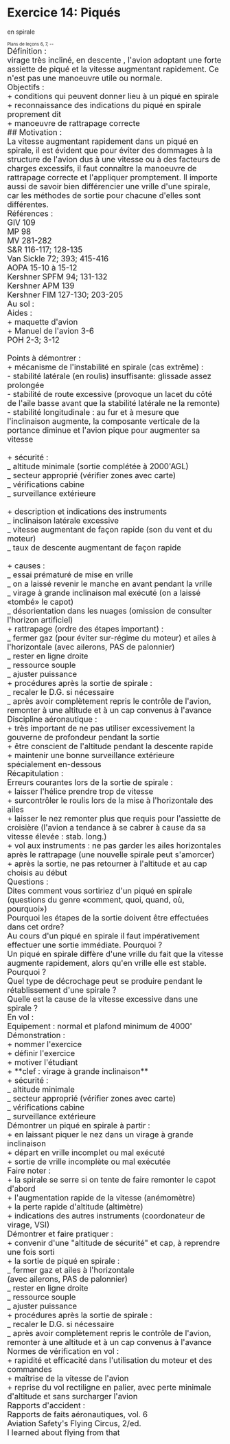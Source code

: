 
# Exercice 14: Piqu&eacute;s
en spirale</h1>

<DT><FONT SIZE=-2>Plans de le&ccedil;ons 6, 7, --</DT>

<DT><FONT SIZE=+1>D&eacute;finition :&nbsp;</DT>


<DT>virage tr&egrave;s inclin&eacute;, en descente
, l'avion adoptant une forte assiette de piqu&eacute; et la vitesse augmentant
rapidement. Ce n'est pas une manoeuvre utile ou normale.</DT>


<DT><FONT SIZE=+1>Objectifs :&nbsp;</DT>


<DT>+ conditions qui peuvent donner lieu &agrave; un
piqu&eacute; en spirale&nbsp;</DT>

<DT>+ reconnaissance des indications du piqu&eacute;
en spirale proprement dit&nbsp;</DT>

<DT>+ manoeuvre de rattrapage correcte</DT>


<DT><FONT SIZE=+1>## Motivation :&nbsp;</DT>


<DT>La vitesse augmentant rapidement dans un piqu&eacute;
en spirale, il est &eacute;vident que pour &eacute;viter des dommages &agrave;
la structure de l'avion dus &agrave; une vitesse ou &agrave; des facteurs
de charges excessifs, il faut conna&icirc;tre la manoeuvre de rattrapage
correcte et l'appliquer promptement. Il importe aussi de savoir bien diff&eacute;rencier
une vrille d'une spirale, car les m&eacute;thodes de sortie pour chacune
d'elles sont diff&eacute;rentes.&nbsp;</DT>


<DT><FONT SIZE=+1>R&eacute;f&eacute;rences :</DT>


<DT>GIV 109&nbsp;</DT>

<DT>MP 98&nbsp;</DT>

<DT>MV 281-282&nbsp;</DT>

<DT>S&amp;R 116-117; 128-135&nbsp;</DT>

<DT>Van Sickle 72; 393; 415-416&nbsp;</DT>

<DT>AOPA 15-10 &agrave; 15-12&nbsp;</DT>

<DT>Kershner SPFM 94; 131-132&nbsp;</DT>

<DT>Kershner APM 139&nbsp;</DT>

<DT>Kershner FIM 127-130; 203-205</DT>


<DT><FONT SIZE=+1>Au sol :</DT>


<DT>Aides :&nbsp;</DT>


<DT>+ maquette d'avion&nbsp;</DT>

<DT>+ Manuel de l'avion 3-6&nbsp;</DT>

<DT>POH 2-3; 3-12</DT>

<DT>&nbsp;</DT>


<DT>Points &agrave; d&eacute;montrer :&nbsp;</DT>


<DT>+ m&eacute;canisme de l'instabilit&eacute; en spirale
(cas extr&ecirc;me) :&nbsp;</DT>


<DT>- stabilit&eacute; lat&eacute;rale (en roulis)
insuffisante: glissade assez prolong&eacute;e&nbsp;</DT>

<DT>- stabilit&eacute; de route excessive (provoque
un lacet du c&ocirc;t&eacute; de l'aile basse avant que la stabilit&eacute;
lat&eacute;rale ne la remonte)&nbsp;</DT>

<DT>- stabilit&eacute; longitudinale : au fur et &agrave;
mesure que l'inclinaison augmente, la composante verticale de la portance
diminue et l'avion pique pour augmenter sa vitesse&nbsp;</DT>

<DT>&nbsp;</DT>


<DT>+ s&eacute;curit&eacute; :&nbsp;</DT>


<DT>_ altitude minimale (sortie compl&eacute;t&eacute;e
&agrave; 2000'AGL)&nbsp;</DT>

<DT>_ secteur appropri&eacute; (v&eacute;rifier zones
avec carte)&nbsp;</DT>

<DT>_ v&eacute;rifications cabine&nbsp;</DT>

<DT>_ surveillance ext&eacute;rieure&nbsp;</DT>

<DT>&nbsp;</DT>


<DT>+ description et indications des instruments&nbsp;</DT>


<DT>_ inclinaison lat&eacute;rale excessive&nbsp;</DT>

<DT>_ vitesse augmentant de fa&ccedil;on rapide (son
du vent et du moteur)&nbsp;</DT>

<DT>_ taux de descente augmentant de fa&ccedil;on rapide&nbsp;</DT>

<DT>&nbsp;</DT>


<DT>+ causes :&nbsp;</DT>



<DT>_ essai pr&eacute;matur&eacute; de mise en vrille&nbsp;</DT>

<DT>_ on a laiss&eacute; revenir le manche en avant
pendant la vrille&nbsp;</DT>

<DT>_ virage &agrave; grande inclinaison mal ex&eacute;cut&eacute;
(on a laiss&eacute; &laquo;tomb&eacute;&raquo; le capot)&nbsp;</DT>

<DT>_ d&eacute;sorientation dans les nuages (omission
de consulter l'horizon artificiel)&nbsp;</DT>

<DT>+ rattrapage (ordre des &eacute;tapes important)
:&nbsp;</DT>

<DT>_ fermer gaz (pour &eacute;viter sur-r&eacute;gime
du moteur) et ailes &agrave; l'horizontale (avec ailerons, PAS de palonnier)&nbsp;</DT>

<DT>_ rester en ligne droite&nbsp;</DT>

<DT>_ ressource souple&nbsp;</DT>

<DT>_ ajuster puissance&nbsp;</DT>

<DT>+ proc&eacute;dures apr&egrave;s la sortie de spirale
:&nbsp;</DT>

<DT>_ recaler le D.G. si n&eacute;cessaire&nbsp;</DT>

<DT>_ apr&egrave;s avoir compl&egrave;tement repris
le contr&ocirc;le de l'avion, remonter &agrave; une altitude et &agrave;
un cap convenus &agrave; l'avance</DT>

<DT><FONT SIZE=+1>Discipline a&eacute;ronautique :&nbsp;</DT>

<DT>+ tr&egrave;s important de ne pas utiliser excessivement
la gouverne de profondeur pendant la sortie&nbsp;</DT>

<DT>+ &ecirc;tre conscient de l'altitude pendant la
descente rapide&nbsp;</DT>

<DT>+ maintenir une bonne surveillance ext&eacute;rieure
sp&eacute;cialement en-dessous</DT>

<DT><FONT SIZE=+1>R&eacute;capitulation :&nbsp;</DT>

<DT>Erreurs courantes lors de la sortie de spirale
:&nbsp;</DT>

<DT>+ laisser l'h&eacute;lice prendre trop de vitesse&nbsp;</DT>

<DT>+ surcontr&ocirc;ler le roulis lors de la mise
&agrave; l'horizontale des ailes&nbsp;</DT>

<DT>+ laisser le nez remonter plus que requis pour
l'assiette de croisi&egrave;re (l'avion a tendance &agrave; se cabrer &agrave;
cause da sa vitesse &eacute;lev&eacute;e : stab. long.)&nbsp;</DT>

<DT>+ vol aux instruments : ne pas garder les ailes
horizontales apr&egrave;s le rattrapage (une nouvelle spirale peut s'amorcer)&nbsp;</DT>

<DT>+ apr&egrave;s la sortie, ne pas retourner &agrave;
l'altitude et au cap choisis au d&eacute;but</DT>

<DT><FONT SIZE=+1>Questions :&nbsp;</DT>

<DT>Dites comment vous sortiriez d'un piqu&eacute;
en spirale (questions du genre &laquo;comment, quoi, quand, o&ugrave;,
pourquoi&raquo;)&nbsp;</DT>

<DT>Pourquoi les &eacute;tapes de la sortie doivent
&ecirc;tre effectu&eacute;es dans cet ordre?</DT>

<DT>Au cours d'un piqu&eacute; en spirale il faut imp&eacute;rativement
effectuer une sortie imm&eacute;diate. Pourquoi ?</DT>

<DT>Un piqu&eacute; en spirale diff&egrave;re d'une
vrille du fait que la vitesse augmente rapidement, alors qu'en vrille elle
est stable. Pourquoi ?</DT>

<DT>Quel type de d&eacute;crochage peut se produire
pendant le r&eacute;tablissement d'une spirale ?</DT>

<DT>Quelle est la cause de la vitesse excessive dans
une spirale ?</DT>

<DT><FONT SIZE=+1>En vol :&nbsp;</DT>

<DT>Equipement : normal et plafond minimum de 4000'</DT>

<DT>D&eacute;monstration :&nbsp;</DT>

<DT>+ nommer l'exercice&nbsp;</DT>

<DT>+ d&eacute;finir l'exercice&nbsp;</DT>

<DT>+ motiver l'&eacute;tudiant</DT>

<DT>+ **clef : virage &agrave; grande inclinaison**&nbsp;</DT>

<DT>+ s&eacute;curit&eacute; :&nbsp;</DT>

<DT>_ altitude minimale&nbsp;</DT>

<DT>_ secteur appropri&eacute; (v&eacute;rifier zones
avec carte)&nbsp;</DT>

<DT>_ v&eacute;rifications cabine&nbsp;</DT>

<DT>_ surveillance ext&eacute;rieure</DT>

<DT>D&eacute;montrer un piqu&eacute; en spirale &agrave;
partir :&nbsp;</DT>

<DT>+ en laissant piquer le nez dans un virage &agrave;
grande inclinaison&nbsp;</DT>

<DT>+ d&eacute;part en vrille incomplet ou mal ex&eacute;cut&eacute;&nbsp;</DT>

<DT>+ sortie de vrille incompl&egrave;te ou mal ex&eacute;cut&eacute;e&nbsp;</DT>

<DT>Faire noter :&nbsp;</DT>

<DT>+ la spirale se serre si on tente de faire remonter
le capot d'abord&nbsp;</DT>

<DT>+ l'augmentation rapide de la vitesse (an&eacute;mom&egrave;tre)&nbsp;</DT>

<DT>+ la perte rapide d'altitude (altim&egrave;tre)&nbsp;</DT>

<DT>+ indications des autres instruments (coordonateur
de virage, VSI)&nbsp;</DT>

<DT>D&eacute;montrer et faire pratiquer :&nbsp;</DT>

<DT>+ convenir d'une &quot;altitude de s&eacute;curit&eacute;&quot;
et cap, &agrave; reprendre une fois sorti&nbsp;</DT>

<DT>+ la sortie de piqu&eacute; en spirale :&nbsp;</DT>

<DT>_ fermer gaz et ailes &agrave; l'horizontale&nbsp;</DT>

<DT>(avec ailerons, PAS de palonnier)&nbsp;</DT>

<DT>_ rester en ligne droite&nbsp;</DT>

<DT>_ ressource souple&nbsp;</DT>

<DT>_ ajuster puissance&nbsp;</DT>

<DT>+ proc&eacute;dures apr&egrave;s la sortie de spirale
:&nbsp;</DT>

<DT>_ recaler le D.G. si n&eacute;cessaire&nbsp;</DT>

<DT>_ apr&egrave;s avoir compl&egrave;tement repris
le contr&ocirc;le de l'avion, remonter &agrave; une altitude et &agrave;
un cap convenus &agrave; l'avance</DT>

<DT><FONT SIZE=+1>Normes de v&eacute;rification en
vol :&nbsp;</DT>

<DT>+ rapidit&eacute; et efficacit&eacute; dans l'utilisation
du moteur et des commandes&nbsp;</DT>

<DT>+ ma&icirc;trise de la vitesse de l'avion&nbsp;</DT>

<DT>+ reprise du vol rectiligne en palier, avec perte
minimale d'altitude et sans surcharger l'avion</DT>

<DT><FONT SIZE=+1>Rapports d'accident :&nbsp;</DT>

<DT>Rapports de faits a&eacute;ronautiques, vol. 6&nbsp;</DT>

<DT>Aviation Safety's Flying Circus, 2/ed.&nbsp;</DT>

<DT>I learned about flying from that</DT>
